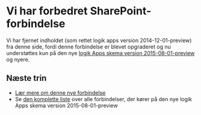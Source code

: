<properties
   pageTitle="Ved hjælp af SharePoint-Connector i logik Apps | Microsoft Azure App Service"
   description="Hvordan du kan oprette og konfigurere appen SharePoint forbindelse eller API og bruge det i en logik app i Azure App Service"
   services="logic-apps"
   documentationCenter=".net,nodejs,java"
   authors="msftman"
   manager="erikre"
   editor=""/>

<tags
   ms.service="logic-apps"
   ms.devlang="multiple"
   ms.topic="article"
   ms.tgt_pltfrm="na"
   ms.workload="integration"
   ms.date="04/19/2016"
   ms.author="deonhe"/>

# <a name="weve-improved-the-sharepoint-connector"></a>Vi har forbedret SharePoint-forbindelse 

Vi har fjernet indholdet (som rettet logik apps version 2014-12-01-preview) fra denne side, fordi denne forbindelse er blevet opgraderet og nu understøttes kun på den nye [logik Apps skema version 2015-08-01-preview](./app-service-logic-schema-2015-08-01.md) og nyere. 


## <a name="next-steps"></a>Næste trin    

- [Lær mere om denne nye forbindelse](../connectors/connectors-create-api-sharepointserver.md)
- Se [den komplette liste](../connectors/apis-list.md) over alle forbindelser, der kører på den nye logik Apps skema version 2015-08-01-preview  